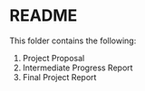 # README

This folder contains the following:
1. Project Proposal
2. Intermediate Progress Report
3. Final Project Report
